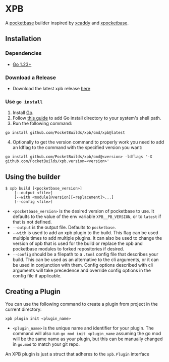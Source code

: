 # XPB
A [pocketbase](https://pocketbase.io/) builder inspired by [xcaddy](https://github.com/caddyserver/xcaddy/) and [xpocketbase](https://github.com/kennethklee/xpb).

## Installation
### Dependencies
- [Go 1.23+](https://go.dev/doc/install)
### Download a Release
- Download the latest xpb release [here](https://github.com/PocketBuilds/xpb/releases)
### Use `go install`
1. Install [Go](https://go.dev/doc/install).
2. Follow [this guide](https://go.dev/doc/tutorial/compile-install) to add Go install directory to your system's shell path.
3. Run the following command:
```
go install github.com/PocketBuilds/xpb/cmd/xpb@latest
```
4. Optionally to get the version command to properly work you need to add an ldflag to the command with the specified version you want:
```
go install github.com/PocketBuilds/xpb/cmd@<version> -ldflags '-X github.com/PocketBuilds/xpb.version=<version>'
```
## Using the builder
```
$ xpb build [<pocketbase_version>]
    [--output <file>]
    [--with <module[@version][=replacement]>...]
    [--config <file>]
```
- `<pocketbase_version>` is the desired version of pocketbase to use. It defaults to the value of the env variable `XPB__PB_VERSION`, or to `latest` if that is not defined.
- `--output` is the output file. Defaults to `pocketbase`.
- `--with` is used to add an xpb plugin to the build. This flag can be used multiple times to add multiple plugins. It can also be used to change the version of xpb that is used for the build or replace the xpb and pocketbase modules to forked repositories if desired.
- `--config` should be a filepath to a `.toml` config file that describes your build. This can be used as an alternative to the cli arguments, or it can be used in conjunction with them. Config options described with cli arguments will take precedence and override config options in the config file if applicable.

## Creating a Plugin
You can use the following command to create a plugin from project in the current directory:
```
xpb plugin init <plugin_name>
```
- `<plugin_name>` is the unique name and identifier for your plugin. The command will also run `go mod init <plugin_name` assuming the go mod will be the same name as your plugin, but this can be manually changed in `go.mod` to match your git repo.

An XPB plugin is just a struct that adheres to the `xpb.Plugin` interface
